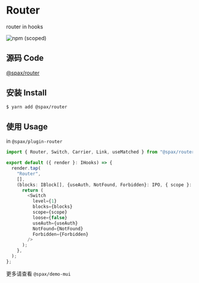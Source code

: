 # Router

router in hooks

![npm (scoped)](https://img.shields.io/npm/v/@spax/router?color=4caf50)

## 源码 Code

[@spax/router](https://github.com/crossjs/spax/tree/master/packages/router)

## 安装 Install

```bash
$ yarn add @spax/router
```

## 使用 Usage

in `@spax/plugin-router`

```typescript
import { Router, Switch, Carrier, Link, useMatched } from "@spax/router";

export default ({ render }: IHooks) => {
  render.tap(
    "Router",
    [],
    (blocks: IBlock[], {useAuth, NotFound, Forbidden}: IPO, { scope }: IOptions): React.ReactNode => {
      return (
        <Switch
          level={1}
          blocks={blocks}
          scope={scope}
          loose={false}
          useAuth={useAuth}
          NotFound={NotFound}
          Forbidden={Forbidden}
        />
      );
    },
  );
};
```

更多请查看 `@spax/demo-mui`
